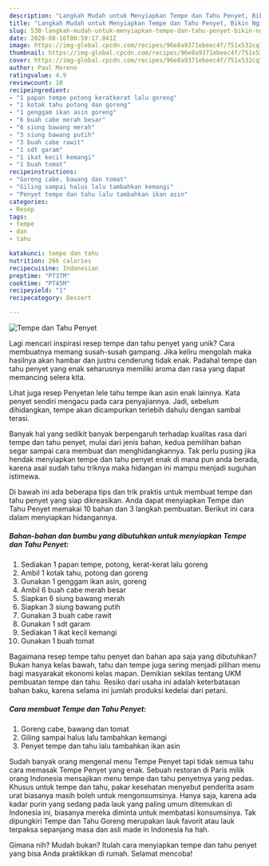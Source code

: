 ```yaml
---
description: "Langkah Mudah untuk Menyiapkan Tempe dan Tahu Penyet, Bikin Ngiler"
title: "Langkah Mudah untuk Menyiapkan Tempe dan Tahu Penyet, Bikin Ngiler"
slug: 530-langkah-mudah-untuk-menyiapkan-tempe-dan-tahu-penyet-bikin-ngiler
date: 2020-08-16T00:59:17.041Z
image: https://img-global.cpcdn.com/recipes/96e8a9371ebeec4f/751x532cq70/tempe-dan-tahu-penyet-foto-resep-utama.jpg
thumbnail: https://img-global.cpcdn.com/recipes/96e8a9371ebeec4f/751x532cq70/tempe-dan-tahu-penyet-foto-resep-utama.jpg
cover: https://img-global.cpcdn.com/recipes/96e8a9371ebeec4f/751x532cq70/tempe-dan-tahu-penyet-foto-resep-utama.jpg
author: Paul Moreno
ratingvalue: 4.9
reviewcount: 10
recipeingredient:
- "1 papan tempe potong keratkerat lalu goreng"
- "1 kotak tahu potong dan goreng"
- "1 genggam ikan asin goreng"
- "6 buah cabe merah besar"
- "6 siung bawang merah"
- "3 siung bawang putih"
- "3 buah cabe rawit"
- "1 sdt garam"
- "1 ikat kecil kemangi"
- "1 buah tomat"
recipeinstructions:
- "Goreng cabe, bawang dan tomat"
- "Giling sampai halus lalu tambahkan kemangi"
- "Penyet tempe dan tahu lalu tambahkan ikan asin"
categories:
- Resep
tags:
- tempe
- dan
- tahu

katakunci: tempe dan tahu 
nutrition: 266 calories
recipecuisine: Indonesian
preptime: "PT37M"
cooktime: "PT45M"
recipeyield: "1"
recipecategory: Dessert

---
```



![Tempe dan Tahu Penyet](https://img-global.cpcdn.com/recipes/96e8a9371ebeec4f/751x532cq70/tempe-dan-tahu-penyet-foto-resep-utama.jpg)

Lagi mencari inspirasi resep tempe dan tahu penyet yang unik? Cara membuatnya memang susah-susah gampang. Jika keliru mengolah maka hasilnya akan hambar dan justru cenderung tidak enak. Padahal tempe dan tahu penyet yang enak seharusnya memiliki aroma dan rasa yang dapat memancing selera kita.

Lihat juga resep Penyetan lele tahu tempe ikan asin enak lainnya. Kata penyet sendiri mengacu pada cara penyajiannya. Jadi, sebelum dihidangkan, tempe akan dicampurkan terlebih dahulu dengan sambal terasi.

Banyak hal yang sedikit banyak berpengaruh terhadap kualitas rasa dari tempe dan tahu penyet, mulai dari jenis bahan, kedua pemilihan bahan segar sampai cara membuat dan menghidangkannya. Tak perlu pusing jika hendak menyiapkan tempe dan tahu penyet enak di mana pun anda berada, karena asal sudah tahu triknya maka hidangan ini mampu menjadi suguhan istimewa.


Di bawah ini ada beberapa tips dan trik praktis untuk membuat tempe dan tahu penyet yang siap dikreasikan. Anda dapat menyiapkan Tempe dan Tahu Penyet memakai 10 bahan dan 3 langkah pembuatan. Berikut ini cara dalam menyiapkan hidangannya.

<!--inarticleads1-->

##### Bahan-bahan dan bumbu yang dibutuhkan untuk menyiapkan Tempe dan Tahu Penyet:

1. Sediakan 1 papan tempe, potong, kerat-kerat lalu goreng
1. Ambil 1 kotak tahu, potong dan goreng
1. Gunakan 1 genggam ikan asin, goreng
1. Ambil 6 buah cabe merah besar
1. Siapkan 6 siung bawang merah
1. Siapkan 3 siung bawang putih
1. Gunakan 3 buah cabe rawit
1. Gunakan 1 sdt garam
1. Sediakan 1 ikat kecil kemangi
1. Gunakan 1 buah tomat


Bagaimana resep tempe tahu penyet dan bahan apa saja yang dibutuhkan? Bukan hanya kelas bawah, tahu dan tempe juga sering menjadi pilihan menu bagi masyarakat ekonomi kelas mapan. Demikian sekilas tentang UKM pembuatan tempe dan tahu. Resiko dari usaha ini adalah keterbatasan bahan baku, karena selama ini jumlah produksi kedelai dari petani. 

<!--inarticleads2-->

##### Cara membuat Tempe dan Tahu Penyet:

1. Goreng cabe, bawang dan tomat
1. Giling sampai halus lalu tambahkan kemangi
1. Penyet tempe dan tahu lalu tambahkan ikan asin


Sudah banyak orang mengenal menu Tempe Penyet tapi tidak semua tahu cara memasak Tempe Penyet yang enak. Sebuah restoran di Paris milik orang Indonesia mensajikan menu tempe dan tahu penyetnya yang pedas. Khusus untuk tempe dan tahu, pakar kesehatan menyebut penderita asam urat biasanya masih boleh untuk mengonsumsinya. Hanya saja, karena ada kadar purin yang sedang pada lauk yang paling umum ditemukan di Indonesia ini, biasanya mereka diminta untuk membatasi konsumsinya. Tak dipungkiri Tempe dan Tahu Goreng merupakan lauk favorit atau lauk terpaksa sepanjang masa dan asli made in Indonesia ha hah. 

Gimana nih? Mudah bukan? Itulah cara menyiapkan tempe dan tahu penyet yang bisa Anda praktikkan di rumah. Selamat mencoba!
